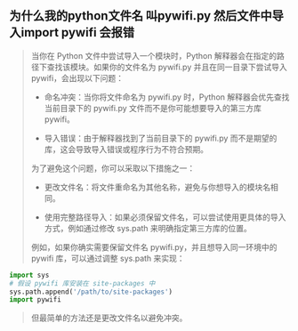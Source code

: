 ## 为什么我的python文件名 叫pywifi.py 然后文件中导入import pywifi 会报错

>  当你在 Python 文件中尝试导入一个模块时，Python 解释器会在指定的路径下查找该模块。如果你的文件名为 pywifi.py 并且在同一目录下尝试导入 pywifi，会出现以下问题：
>
> - 命名冲突：当你将文件命名为 pywifi.py 时，Python 解释器会优先查找当前目录下的 pywifi.py 文件而不是你可能想要导入的第三方库 pywifi。
>
> - 导入错误：由于解释器找到了当前目录下的 pywifi.py 而不是期望的库，这会导致导入错误或程序行为不符合预期。
>
> 为了避免这个问题，你可以采取以下措施之一：
>
> - 更改文件名：将文件重命名为其他名称，避免与你想导入的模块名相同。
>
> - 使用完整路径导入：如果必须保留文件名，可以尝试使用更具体的导入方式，例如通过修改 sys.path 来明确指定第三方库的位置。
>
> 例如，如果你确实需要保留文件名 pywifi.py，并且想导入同一环境中的 pywifi 库，可以通过调整 sys.path 来实现：

```python
import sys
# 假设 pywifi 库安装在 site-packages 中
sys.path.append('/path/to/site-packages')
import pywifi
```

> 但最简单的方法还是更改文件名以避免冲突。